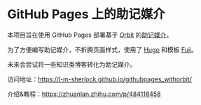 # GitHub Pages 上的助记媒介

本项目旨在使用 GitHub Pages 部署基于 [Orbit](https://withorbit.com/) 的[助记媒介](https://zhuanlan.zhihu.com/p/459483765)。

为了方便编写助记媒介，不折腾页面样式，使用了 [Hugo](https://gohugo.io/) 和模板 [Fuji](https://github.com/dsrkafuu/hugo-theme-fuji)。

未来会尝试将一些知识类博客转化为助记媒介。

访问地址：https://l-m-sherlock.github.io/githubpages_withorbit/

介绍&教程：https://zhuanlan.zhihu.com/p/484118458
